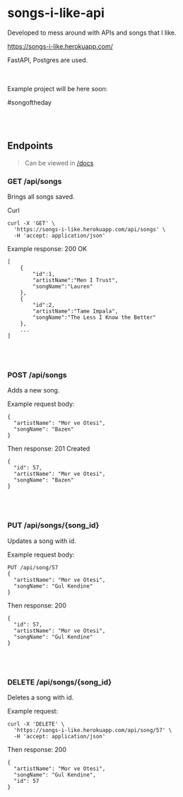 # songs-i-like-api

Developed to mess around with APIs and songs that I like.

https://songs-i-like.herokuapp.com/

FastAPI, Postgres are used.

<br/><br/>
Example project will be here soon:

#songoftheday

<br/><br/>
## Endpoints
>Can be viewed in [/docs](https://songs-i-like.herokuapp.com/docs)

### GET /api/songs

Brings all songs saved.

Curl
```
curl -X 'GET' \
  'https://songs-i-like.herokuapp.com/api/songs' \
  -H 'accept: application/json'
```

Example response: 200 OK
```
[
    {
        "id":1,
        "artistName":"Men I Trust",
        "songName":"Lauren"
    },
    {
        "id":2,
        "artistName":"Tame Impala",
        "songName":"The Less I Know the Better"
    },
    ...
]
```
<br/><br/>
### POST /api/songs

Adds a new song.

Example request body:
```
{
  "artistName": "Mor ve Otesi",
  "songName": "Bazen"
}
```
Then response: 201 Created
```
{
  "id": 57,
  "artistName": "Mor ve Otesi",
  "songName": "Bazen"
}
```
<br/><br/>
### PUT /api/songs/{song_id}

Updates a song with id.

Example request body:
```
PUT /api/song/57
{
  "artistName": "Mor ve Otesi",
  "songName": "Gul Kendine"
}
```
Then response: 200
```
{
  "id": 57,
  "artistName": "Mor ve Otesi",
  "songName": "Gul Kendine"
}
```
<br/><br/>
### DELETE /api/songs/{song_id}

Deletes a song with id.

Example request:
```
curl -X 'DELETE' \
  'https://songs-i-like.herokuapp.com/api/song/57' \
  -H 'accept: application/json'
```
Then response: 200
```
{
  "artistName": "Mor ve Otesi",
  "songName": "Gul Kendine",
  "id": 57
}
```